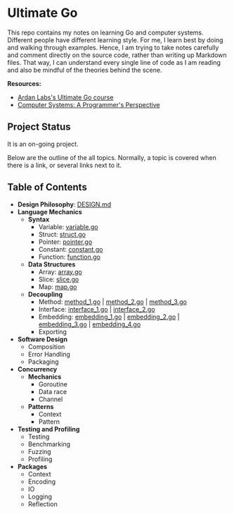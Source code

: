 # Ultimate Go

This repo contains my notes on learning Go and computer systems. Different people have different
learning style. For me, I learn best by doing and walking through examples. Hence, I am trying to
take notes carefully and comment directly on the source code, rather than writing up Markdown
files. That way, I can understand every single line of code as I am reading and also be mindful of
the theories behind the scene.

**Resources:**
- [Ardan Labs's Ultimate Go course
  ](https://github.com/ardanlabs/gotraining/blob/master/topics/courses/go/README.md)
- [Computer Systems: A Programmer's
  Perspective](https://www.amazon.com/Computer-Systems-Programmers-Perspective-3rd/dp/013409266X)

## Project Status

It is an on-going project. 

Below are the outline of the all topics. Normally, a topic is covered when there is a link, 
or several links next to it.

## Table of Contents 

- **Design Philosophy**: [DESIGN.md](DESIGN.md)
- **Language Mechanics**
  - **Syntax**
    - Variable: [variable.go](variable.go)
    - Struct: [struct.go](struct.go)
    - Pointer: [pointer.go](pointer.go)
    - Constant: [constant.go](constant.go)
    - Function: [function.go](function.go)
  - **Data Structures**
    - Array: [array.go](array.go)
    - Slice: [slice.go](slice.go)
    - Map: [map.go](map.go)
  - **Decoupling**
    - Method: [method_1.go](method_1.go) | [method_2.go](method_2.go) | [method_3.go](method_3.go)
    - Interface: [interface_1.go](interface_1.go) | [interface_2.go](interface_2.go)
    - Embedding: [embedding_1.go](embedding_1.go) | [embedding_2.go](embedding_2.go) |
      [embedding_3.go](embedding_3.go) | [embedding_4.go](embedding_4.go)
    - Exporting
- **Software Design**
  - Composition
  - Error Handling
  - Packaging
- **Concurrency**
  - **Mechanics**
    - Goroutine
    - Data race
    - Channel
  - **Patterns**
    - Context
    - Pattern
- **Testing and Profiling**
  - Testing
  - Benchmarking
  - Fuzzing
  - Profiling
- **Packages**
  - Context
  - Encoding
  - IO
  - Logging
  - Reflection
